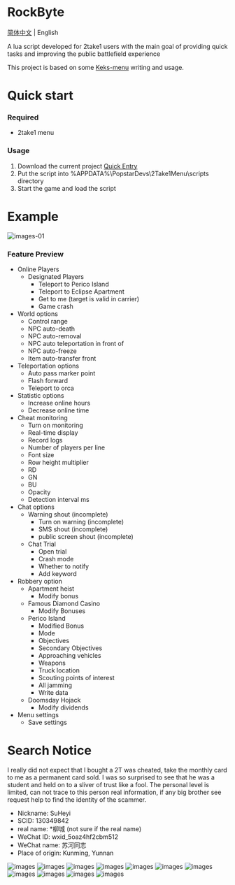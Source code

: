 # RockByte

[简体中文](./README.md) | English

A lua script developed for 2take1 users with the main goal of providing quick tasks and improving the public battlefield experience

This project is based on some [Keks-menu](https://github.com/kektram/Keks-menu) writing and usage.

# Quick start

### Required

+ 2take1 menu

### Usage

1. Download the current project [Quick Entry](#https://github.com/0xn0ne/RockByte2take1/releases)
2. Put the script into %APPDATA%\PopstarDevs\2Take1Menu\scripts directory
3. Start the game and load the script

# Example

![images-01](./images/images-01.png)

### Feature Preview

+ Online Players
  + Designated Players
    + Teleport to Perico Island
    + Teleport to Eclipse Apartment
    + Get to me (target is valid in carrier)
    + Game crash
+ World options
  + Control range
  + NPC auto-death
  + NPC auto-removal
  + NPC auto teleportation in front of
  + NPC auto-freeze
  + Item auto-transfer front
+ Teleportation options
  + Auto pass marker point
  + Flash forward
  + Teleport to orca
+ Statistic options
  + Increase online hours
  + Decrease online time
+ Cheat monitoring
  + Turn on monitoring
  + Real-time display
  + Record logs
  + Number of players per line
  + Font size
  + Row height multiplier
  + RD
  + GN
  + BU
  + Opacity
  + Detection interval ms
+ Chat options
  + Warning shout (incomplete)
    + Turn on warning (incomplete)
    + SMS shout (incomplete)
    + public screen shout (incomplete)
  + Chat Trial
    + Open trial
    + Crash mode
    + Whether to notify
    + Add keyword
+ Robbery option
  + Apartment heist
    + Modify bonus
  + Famous Diamond Casino
    + Modify Bonuses
  + Perico Island
    + Modified Bonus
    + Mode
    + Objectives
    + Secondary Objectives
    + Approaching vehicles
    + Weapons
    + Truck location
    + Scouting points of interest
    + All jamming
    + Write data
  + Doomsday Hojack
    + Modify dividends
+ Menu settings
  + Save settings

# Search Notice

I really did not expect that I bought a 2T was cheated, take the monthly card to me as a permanent card sold. I was so surprised to see that he was a student and held on to a sliver of trust like a fool. The personal level is limited, can not trace to this person real information, if any big brother see request help to find the identity of the scammer.

+ Nickname: SuHeyi
+ SCID: 130349842
+ real name: \*柳城 (not sure if the real name)
+ WeChat ID: wxid_5oaz4hf2cbm512
+ WeChat name: 苏河同志
+ Place of origin: Kunming, Yunnan

![images](./images/Screenshot_20220404_205437.jpg)
![images](./images/Screenshot_20220404_205458.jpg)
![images](./images/Screenshot_20220404_205542.jpg)
![images](./images/Screenshot_20220404_205604.jpg)
![images](./images/Screenshot_20220404_205625.jpg)
![images](./images/Screenshot_20220404_205641.jpg)
![images](./images/Screenshot_20220404_205702.jpg)
![images](./images/Screenshot_20220404_205720.jpg)
![images](./images/Screenshot_20220404_205736.jpg)
![images](./images/Screenshot_20220404_205753.jpg)
![images](./images/Screenshot_20220404_205806.jpg)